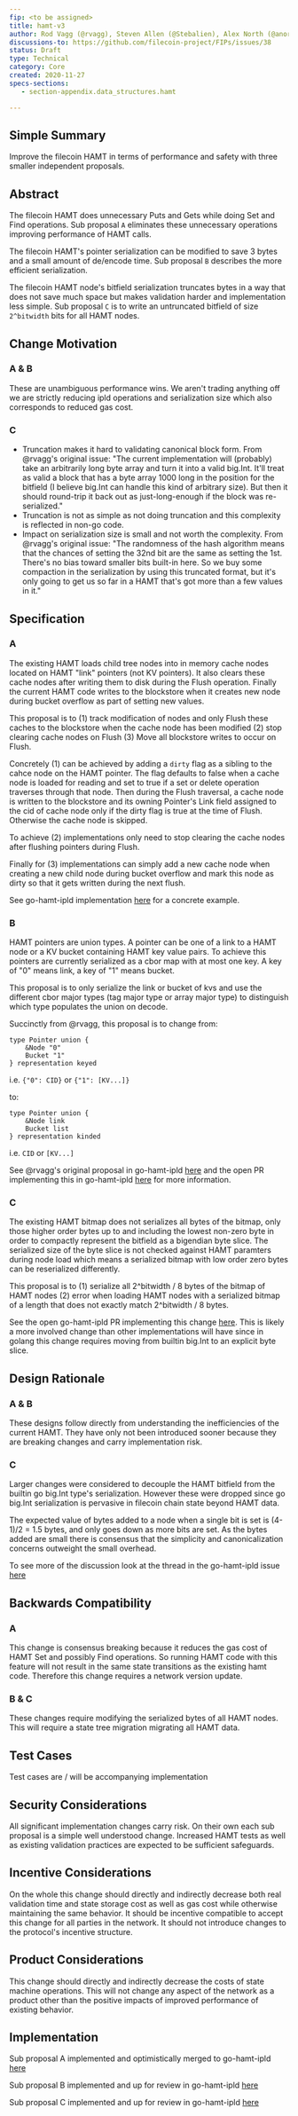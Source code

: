 ```yaml
---
fip: <to be assigned>
title: hamt-v3
author: Rod Vagg (@rvagg), Steven Allen (@Stebalien), Alex North (@anorth), Zen Ground0 (@Zenground0)
discussions-to: https://github.com/filecoin-project/FIPs/issues/38
status: Draft
type: Technical
category: Core
created: 2020-11-27
specs-sections:
   - section-appendix.data_structures.hamt

---
```


## Simple Summary
<!--"If you can't explain it simply, you don't understand it well enough." Provide a simplified and layman-accessible explanation of the FIP.-->

Improve the filecoin HAMT in terms of performance and safety with three smaller independent proposals.

## Abstract
<!--A short (~200 word) description of the technical issue being addressed.-->
The filecoin HAMT does unnecessary Puts and Gets while doing Set and Find operations. Sub proposal `A` eliminates these unnecessary operations improving performance of HAMT calls.

The filecoin HAMT's pointer serialization can be modified to save 3 bytes and a small amount of de/encode time. Sub proposal `B` describes the more efficient serialization.

The filecoin HAMT node's bitfield serialization truncates bytes in a way that does not save much space but makes validation harder and implementation less simple. Sub proposal `C` is to write an untruncated bitfield of size `2^bitwidth` bits for all HAMT nodes.

## Change Motivation

### A & B
These are unambiguous performance wins. We aren't trading anything off we are strictly reducing ipld operations and serialization size which also corresponds to reduced gas cost.

### C
* Truncation makes it hard to validating canonical block form. From @rvagg's original issue: "The current implementation will (probably) take an arbitrarily long byte array and turn it into a valid big.Int. It'll treat as valid a block that has a byte array 1000 long in the position for the bitfield (I believe big.Int can handle this kind of arbitrary size). But then it should round-trip it back out as just-long-enough if the block was re-serialized."
* Truncation is not as simple as not doing truncation and this complexity is reflected in non-go code.
* Impact on serialization size is small and not worth the complexity. From @rvagg's original issue: "The randomness of the hash algorithm means that the chances of setting the 32nd bit are the same as setting the 1st. There's no bias toward smaller bits built-in here. So we buy some compaction in the serialization by using this truncated format, but it's only going to get us so far in a HAMT that's got more than a few values in it."

## Specification
<!--The technical specification should describe the syntax and semantics of any new feature. The specification should be detailed enough to allow competing, interoperable implementations for any of the current Filecoin implementations. -->

### A
The existing HAMT loads child tree nodes into in memory cache nodes located on HAMT "link" pointers (not KV pointers). It also clears these cache nodes after writing them to disk during the Flush operation. Finally the current HAMT code writes to the blockstore when it creates new node during bucket overflow as part of setting new values.

This proposal is to (1) track modification of nodes and only Flush these caches to the blockstore when the cache node has been modified (2) stop clearing cache nodes on Flush (3) Move all blockstore writes to occur on Flush.

Concretely (1) can be achieved by adding a `dirty` flag as a sibling to the cahce node on the HAMT pointer. The flag defaults to false when a cache node is loaded for reading and set to true if a set or delete operation traverses through that node. Then during the Flush traversal, a cache node is written to the blockstore and its owning Pointer's Link field assigned to the cid of cache node only if the dirty flag is true at the time of Flush. Otherwise the cache node is skipped.

To achieve (2) implementations only need to stop clearing the cache nodes after flushing pointers during Flush.

Finally for (3) implementations can simply add a new cache node when creating a new child node during bucket overflow and mark this node as dirty so that it gets written during the next flush.

See go-hamt-ipld implementation [here](https://github.com/filecoin-project/go-hamt-ipld/pull/74) for a concrete example.

### B
HAMT pointers are union types. A pointer can be one of a link to a HAMT node or a KV bucket containing HAMT key value pairs. To achieve this pointers are currently serialized as a cbor map with at most one key. A key of "0" means link, a key of "1" means bucket.

This proposal is to only serialize the link or bucket of kvs and use the different cbor major types (tag major type or array major type) to distinguish which type populates the union on decode.

Succinctly from @rvagg, this proposal is to change from:
```
type Pointer union {
	&Node "0"
	Bucket "1"
} representation keyed
```
i.e. `{"0": CID}` or `{"1": [KV...]}`

to:
```
type Pointer union {
	&Node link
	Bucket list
} representation kinded
```
i.e. `CID` or `[KV...]`

See @rvagg's original proposal in go-hamt-ipld [here](https://github.com/filecoin-project/go-hamt-ipld/issues/53#issue-663418352) and the open PR implementing this in go-hamt-ipld [here](https://github.com/filecoin-project/go-hamt-ipld/pull/60) for more information.

### C
The existing HAMT bitmap does not serializes all bytes of the bitmap, only those higher order bytes up to and including the lowest non-zero byte in order to compactly represent the bitfield as a bigendian byte slice. The serialized size of the byte slice is not checked against HAMT paramters during node load which means a serialized bitmap with low order zero bytes can be reserialized differently.

This proposal is to (1) serialize all 2^bitwidth / 8 bytes of the bitmap of HAMT nodes (2) error when loading HAMT nodes with a serialized bitmap of a length that does not exactly match 2^bitwidth / 8 bytes.

See the open go-hamt-ipld PR implementing this change [here](https://github.com/filecoin-project/go-hamt-ipld/pull/63/commits/7eb4d1d2b32ef9a6b5ff5327c8b3252a07ca2f09). This is likely a more involved change than other implementations will have since in golang this change requires moving from builtin big.Int to an explicit byte slice.

## Design Rationale

### A & B
These designs follow directly from understanding the inefficiencies of the current HAMT. They have only not been introduced sooner because they are breaking changes and carry implementation risk.

### C
Larger changes were considered to decouple the HAMT bitfield from the builtin go big.Int type's serialization. However these were dropped since go big.Int serialization is pervasive in filecoin chain state beyond HAMT data.

The expected value of bytes added to a node when a single bit is set is (4-1)/2 = 1.5 bytes, and only goes down as more bits are set.
As the bytes added are small there is consensus that the simplicity and canonicalization concerns outweight the small overhead.

To see more of the discussion look at the thread in the go-hamt-ipld issue [here](https://github.com/filecoin-project/go-hamt-ipld/issues/54)

## Backwards Compatibility

### A
This change is consensus breaking because it reduces the gas cost of HAMT Set and possibly Find operations. So running HAMT code with this feature will not result in the same state transitions as the existing hamt code. Therefore this change requires a network version update.

### B & C
These changes require modifying the serialized bytes of all HAMT nodes. This will require a state tree migration migrating all HAMT data.

## Test Cases

Test cases are / will be accompanying implementation

## Security Considerations
All significant implementation changes carry risk. On their own each sub proposal is a simple well understood change. Increased HAMT tests as well as existing validation practices are expected to be sufficient safeguards. 

## Incentive Considerations
On the whole this change should directly and indirectly decrease both real validation time and state storage cost as well as gas cost while otherwise maintaining the same behavior. It should be incentive compatible to accept this change for all parties in the network. It should not introduce changes to the protocol's incentive structure.

## Product Considerations
This change should directly and indirectly decrease the costs of state machine operations. This will not change any aspect of the network as a product other than the positive impacts of improved performance of existing behavior.

## Implementation
Sub proposal A implemented and optimistically merged to go-hamt-ipld [here](https://github.com/filecoin-project/go-hamt-ipld/pull/74)

Sub proposal B implemented and up for review in go-hamt-ipld [here](https://github.com/filecoin-project/go-hamt-ipld/pull/60)

Sub proposal C implemented and up for review in go-hamt-ipld [here](https://github.com/filecoin-project/go-hamt-ipld/pull/63)
